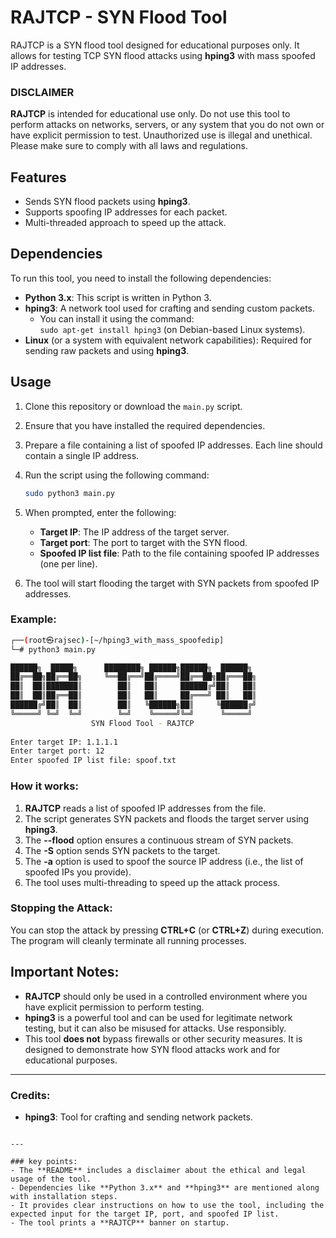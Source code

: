 # RAJTCP - SYN Flood Tool

RAJTCP is a SYN flood tool designed for educational purposes only. It allows for testing TCP SYN flood attacks using **hping3** with mass spoofed IP addresses.

### DISCLAIMER
**RAJTCP** is intended for educational use only. Do not use this tool to perform attacks on networks, servers, or any system that you do not own or have explicit permission to test. Unauthorized use is illegal and unethical. Please make sure to comply with all laws and regulations.

## Features
- Sends SYN flood packets using **hping3**.
- Supports spoofing IP addresses for each packet.
- Multi-threaded approach to speed up the attack.

## Dependencies
To run this tool, you need to install the following dependencies:
- **Python 3.x**: This script is written in Python 3.
- **hping3**: A network tool used for crafting and sending custom packets.
  - You can install it using the command:  
    `sudo apt-get install hping3` (on Debian-based Linux systems).
- **Linux** (or a system with equivalent network capabilities): Required for sending raw packets and using **hping3**.

## Usage

1. Clone this repository or download the `main.py` script.
2. Ensure that you have installed the required dependencies.
3. Prepare a file containing a list of spoofed IP addresses. Each line should contain a single IP address.
4. Run the script using the following command:

   ```bash
   sudo python3 main.py
   ```

5. When prompted, enter the following:
   - **Target IP**: The IP address of the target server.
   - **Target port**: The port to target with the SYN flood.
   - **Spoofed IP list file**: Path to the file containing spoofed IP addresses (one per line).

6. The tool will start flooding the target with SYN packets from spoofed IP addresses.

### Example:
```bash
┌──(root㉿rajsec)-[~/hping3_with_mass_spoofedip]
└─# python3 main.py

██████╗  █████╗      ████████╗ ██████╗██████╗  ██████╗
██╔══██╗██╔══██╗     ╚══██╔══╝██╔════╝██╔══██╗██╔═══██╗
██║  ██║███████║        ██║   ██║     ██████╔╝██║   ██║
██║  ██║██╔══██║        ██║   ██║     ██╔═══╝ ██║   ██║
██████╔╝██║  ██║        ██║   ╚██████╗██║     ╚██████╔╝
╚═════╝ ╚═╝  ╚═╝        ╚═╝    ╚═════╝╚═╝      ╚═════╝ 
                  SYN Flood Tool - RAJTCP
    
Enter target IP: 1.1.1.1
Enter target port: 12
Enter spoofed IP list file: spoof.txt
```

### How it works:
1. **RAJTCP** reads a list of spoofed IP addresses from the file.
2. The script generates SYN packets and floods the target server using **hping3**.
3. The **--flood** option ensures a continuous stream of SYN packets.
4. The **-S** option sends SYN packets to the target.
5. The **-a** option is used to spoof the source IP address (i.e., the list of spoofed IPs you provide).
6. The tool uses multi-threading to speed up the attack process.

### Stopping the Attack:
You can stop the attack by pressing **CTRL+C** (or **CTRL+Z**) during execution. The program will cleanly terminate all running processes.

## Important Notes:
- **RAJTCP** should only be used in a controlled environment where you have explicit permission to perform testing.
- **hping3** is a powerful tool and can be used for legitimate network testing, but it can also be misused for attacks. Use responsibly.
- This tool **does not** bypass firewalls or other security measures. It is designed to demonstrate how SYN flood attacks work and for educational purposes.

---

### Credits:
- **hping3**: Tool for crafting and sending network packets.
```

---

### key points:
- The **README** includes a disclaimer about the ethical and legal usage of the tool.
- Dependencies like **Python 3.x** and **hping3** are mentioned along with installation steps.
- It provides clear instructions on how to use the tool, including the expected input for the target IP, port, and spoofed IP list.
- The tool prints a **RAJTCP** banner on startup.

